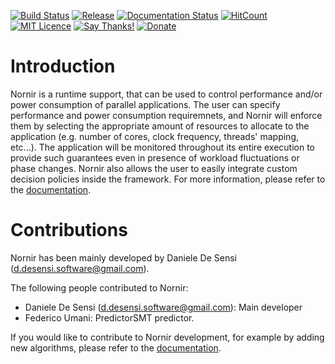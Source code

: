 [![Build Status](https://travis-ci.org/DanieleDeSensi/nornir.svg?branch=master)](https://travis-ci.org/DanieleDeSensi/nornir) 
[![Release](https://img.shields.io/github/release/danieledesensi/nornir.svg)](https://github.com/danieledesensi/nornir/releases/latest)
[![Documentation Status](https://readthedocs.org/projects/nornir/badge/?version=latest)](https://nornir.readthedocs.io/en/latest/?badge=latest)
[![HitCount](http://hits.dwyl.io/DanieleDeSensi/nornir.svg)](http://hits.dwyl.io/DanieleDeSensi/nornir)
[![MIT Licence](https://badges.frapsoft.com/os/mit/mit.svg?v=103)](https://opensource.org/licenses/mit-license.php)
[![Say Thanks!](https://img.shields.io/badge/Say%20Thanks-!-1EAEDB.svg)](https://saythanks.io/to/DanieleDeSensi)
[![Donate](https://img.shields.io/badge/Donate-PayPal-green.svg)](http://paypal.me/DanieleDeSensi)

# Introduction
Nornir is a runtime support, that can be used to control performance and/or power consumption of parallel applications. The user can specify performance and power consumption requiremnets, and Nornir will enforce them by selecting the appropriate amount of resources to allocate to the application (e.g. number of cores, clock frequency, threads' mapping, etc...). The application will be monitored throughout its entire execution to provide such guarantees even in presence of workload fluctuations or phase changes. Nornir also allows the user to easily integrate custom decision policies inside the framework. For more information, please refer to the [documentation](https://nornir.readthedocs.io/en/latest/index.html).

# Contributions
Nornir has been mainly developed by Daniele De Sensi (d.desensi.software@gmail.com).

The following people contributed to Nornir: 

- Daniele De Sensi (d.desensi.software@gmail.com): Main developer 
- Federico Umani: PredictorSMT predictor.

If you would like to contribute to Nornir development, for example by adding new algorithms, please refer to the [documentation](https://nornir.readthedocs.io/en/latest/contributing.html).

